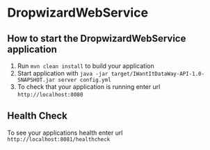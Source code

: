 # DropwizardWebService

How to start the DropwizardWebService application
---

1. Run `mvn clean install` to build your application
1. Start application with `java -jar target/IWantItDataWay-API-1.0-SNAPSHOT.jar server config.yml`
1. To check that your application is running enter url `http://localhost:8080`

Health Check
---

To see your applications health enter url `http://localhost:8081/healthcheck`
